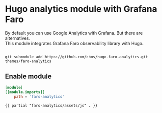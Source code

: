 # Hugo analytics module with Grafana Faro

By default you can use Google Analytics with Grafana. But there are alternatives.   
This module integrates Grafana Faro observability library with Hugo.

##
```shell
git submodule add https://github.com/cbos/hugo-faro-analytics.git themes/faro-analytics
```

## Enable module

```toml
[module]
[[module.imports]]
    path = 'faro-analytics'
```


```
{{ partial "faro-analytics/assets/js" . }}

```